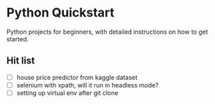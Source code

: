 # Python Quickstart
Python projects for beginners, with detailed instructions on how to get started.


## Hit list
- [ ] house price predictor from kaggle dataset
- [ ] selenium with xpath, will it run in headless mode?
- [ ] setting up virtual env after git clone
